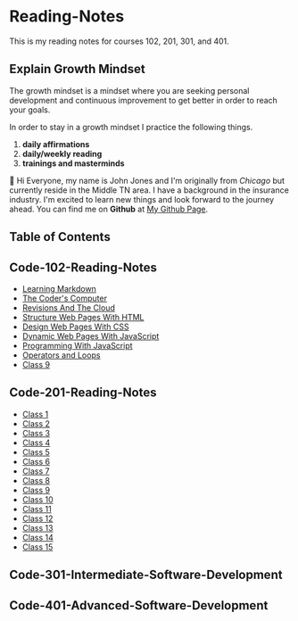 # Reading-Notes

This is my reading notes for courses 102, 201, 301, and 401.

## Explain Growth Mindset

The growth mindset is a mindset where you are seeking personal development and continuous improvement to get better in order to reach your goals.

In order to stay in a growth mindset I practice the following things.

1. **daily affirmations**
2. **daily/weekly reading**
3. **trainings and masterminds**

:wave: Hi Everyone, my name is John Jones and I'm originally from *Chicago* but currently reside in the Middle TN area.  I have a background in the insurance industry.  I'm excited to learn new things and look forward to the journey ahead. You can find me on **Github** at [My Github Page](https://github.com/Jpauljonesii).

## Table of Contents

## Code-102-Reading-Notes

- [Learning Markdown](https://jpauljonesii.github.io/Reading-Notes/102/Read-01-Learning-Markdown)
- [The Coder's Computer](https://jpauljonesii.github.io/Reading-Notes/102/Read-02-The-Coders-Computer)
- [Revisions And The Cloud](https://jpauljonesii.github.io/Reading-Notes/102/Read-03-Revisions-And-The-Cloud)
- [Structure Web Pages With HTML](https://jpauljonesii.github.io/Reading-Notes/102/Read-04-Structure-Web-pages-with-HTML)
- [Design Web Pages With CSS](https://jpauljonesii.github.io/Reading-Notes/102/Read-05-Design-web-pages-with-CSS)
- [Dynamic Web Pages With JavaScript](https://jpauljonesii.github.io/Reading-Notes/102/Read-06-Dynamic-Web-Pages-with-JavaScript)
- [Programming With JavaScript](https://jpauljonesii.github.io/Reading-Notes/102/Read-07-Programming-With-JavaScript)
- [Operators and Loops](https://jpauljonesii.github.io/Reading-Notes/102/Read-08-Operators-and-Loops)
- [Class 9](https://github.com/Jpauljonesii/Reading-Notes/class9)

## Code-201-Reading-Notes

- [Class 1](https://github.com/Jpauljonesii/Reading-Notes/201/class1)
- [Class 2](https://github.com/Jpauljonesii/Reading-Notes/201/class2)
- [Class 3](https://github.com/Jpauljonesii/Reading-Notes/201/class3)
- [Class 4](https://github.com/Jpauljonesii/Reading-Notes/201/class4)
- [Class 5](https://github.com/Jpauljonesii/Reading-Notes/201/class5)
- [Class 6](https://github.com/Jpauljonesii/Reading-Notes/201/class6)
- [Class 7](https://github.com/Jpauljonesii/Reading-Notes/201/class7)
- [Class 8](https://github.com/Jpauljonesii/Reading-Notes/201/class8)
- [Class 9](https://github.com/Jpauljonesii/Reading-Notes/201/class9)
- [Class 10](https://github.com/Jpauljonesii/Reading-Notes/201/class10)
- [Class 11](https://github.com/Jpauljonesii/Reading-Notes/201/class11)
- [Class 12](https://github.com/Jpauljonesii/Reading-Notes/201/class12)
- [Class 13](https://github.com/Jpauljonesii/Reading-Notes/201/class13)
- [Class 14](https://github.com/Jpauljonesii/Reading-Notes/201/class14)
- [Class 15](https://github.com/Jpauljonesii/Reading-Notes/201/class15)

## Code-301-Intermediate-Software-Development

## Code-401-Advanced-Software-Development
